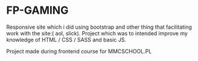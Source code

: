 # FP-GAMING

Responsive site which i did using bootstrap and other thing that facilitating work with the site:( aol, slick).
Project which was to intended improve my knowledge of HTML / CSS / SASS and basic JS.

Project made during frontend course for MMCSCHOOL.PL

